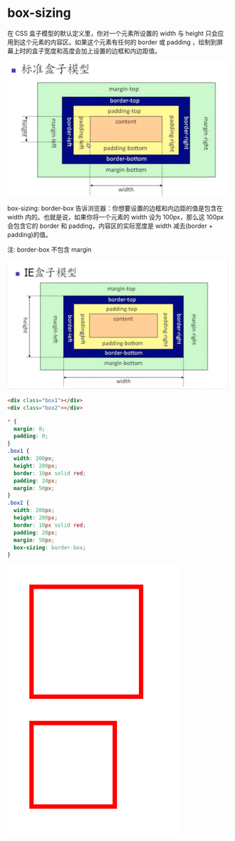 # box-sizing

在 CSS 盒子模型的默认定义里，你对一个元素所设置的 width 与 height 只会应用到这个元素的内容区。如果这个元素有任何的 border 或 padding ，绘制到屏幕上时的盒子宽度和高度会加上设置的边框和内边距值。

![image](../images/11/box.png)

box-sizing: border-box 告诉浏览器：你想要设置的边框和内边距的值是包含在 width 内的。也就是说，如果你将一个元素的 width 设为 100px，那么这 100px 会包含它的 border 和 padding，内容区的实际宽度是 width 减去(border + padding)的值。

注: border-box 不包含 margin

![image](../images/11/ie-box.png)

```html
<div class="box1"></div>
<div class="box2"></div>
```

```css
* {
  margin: 0;
  padding: 0;
}
.box1 {
  width: 200px;
  height: 200px;
  border: 10px solid red;
  padding: 20px;
  margin: 50px;
}
.box2 {
  width: 200px;
  height: 200px;
  border: 10px solid red;
  padding: 20px;
  margin: 50px;
  box-sizing: border-box;
}
```

![image](../images/11/ex1.png)
